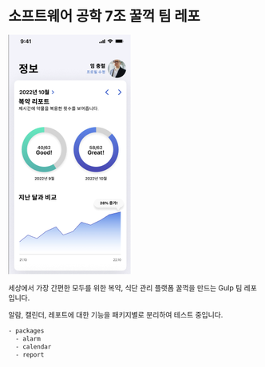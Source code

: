 # 소프트웨어 공학 7조 꿀꺽 팀 레포

![소개이미지](./public/main.png)

세상에서 가장 간편한 모두를 위한 복약, 식단 관리 플랫폼
꿀꺽을 만드는 Gulp 팀 레포입니다.


알람, 캘린더, 레포트에 대한 기능을 패키지별로 분리하여 테스트 중입니다.

```
- packages
  - alarm
  - calendar
  - report
```

